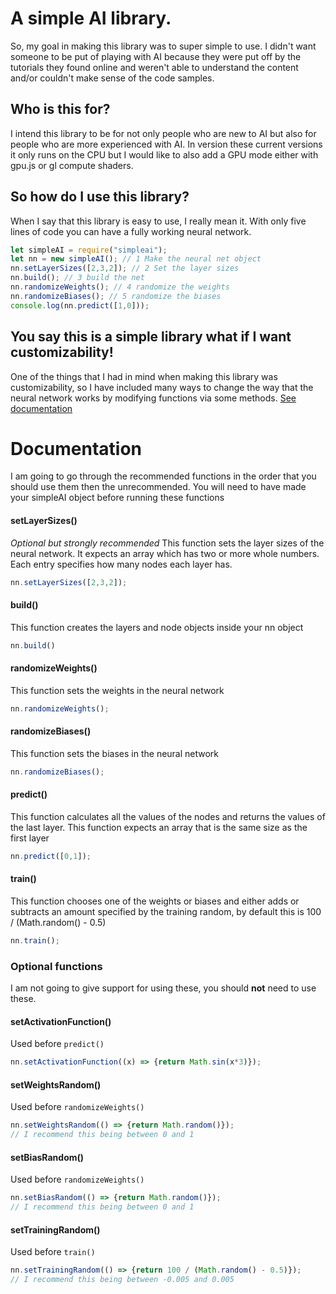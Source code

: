 # A simple AI library.
So, my goal in making this library was to super simple to use. I didn't want someone to be put of playing with AI because they were put off by the tutorials they found online and weren't able to understand the content and/or couldn't make sense of the code samples.
## Who is this for?
I intend this library to be for not only people who are new to AI but also for people who are more experienced with AI. In version these current versions it only runs on the CPU but I would like to also add a GPU mode either with gpu.js or gl compute shaders.
## So how do I use this library?
When I say that this library is easy to use, I really mean it. With only five lines of code you can have a fully working neural network.
```js
let simpleAI = require("simpleai");
let nn = new simpleAI(); // 1 Make the neural net object
nn.setLayerSizes([2,3,2]); // 2 Set the layer sizes
nn.build(); // 3 build the net
nn.randomizeWeights(); // 4 randomize the weights
nn.randomizeBiases(); // 5 randomize the biases
console.log(nn.predict([1,0]));
```
## You say this is a simple library what if I want customizability!
One of the things that I had in mind when making this library was customizability, so I have included many ways to change the way that the neural network works by modifying functions via some methods. [See documentation](#Documentation)
# Documentation
I am going to go through the recommended functions in the order that you should use them then the unrecommended. You will need to have made your simpleAI object before running these functions
#### setLayerSizes()
*Optional but strongly recommended*
This function sets the layer sizes of the neural network. It expects an array which has two or more whole numbers. Each entry specifies how many nodes each layer has.
```js
nn.setLayerSizes([2,3,2]);
```
#### build()
This function creates the layers and node objects inside your nn object
```js
nn.build()
```
#### randomizeWeights()
This function sets the weights in the neural network
```js
nn.randomizeWeights();
```
#### randomizeBiases()
This function sets the biases in the neural network
```js
nn.randomizeBiases();
```
#### predict()
This function calculates all the values of the nodes and returns the values of the last layer. This function expects an array that is the same size as the first layer
```js
nn.predict([0,1]);
```
#### train()
This function chooses one of the weights or biases and either adds or subtracts an amount specified by the training random, by default this is 100 / (Math.random() - 0.5)
```js
nn.train();
```
### Optional functions
I am not going to give support for using these, you should **not** need to use these.
#### setActivationFunction()
Used before `predict()`
```js
nn.setActivationFunction((x) => {return Math.sin(x*3)});
```
#### setWeightsRandom()
Used before `randomizeWeights()`
```js
nn.setWeightsRandom(() => {return Math.random()});
// I recommend this being between 0 and 1
```
#### setBiasRandom()
Used before `randomizeWeights()`
```js
nn.setBiasRandom(() => {return Math.random()});
// I recommend this being between 0 and 1
```
#### setTrainingRandom()
Used before `train()`
```js
nn.setTrainingRandom(() => {return 100 / (Math.random() - 0.5)});
// I recommend this being between -0.005 and 0.005
```